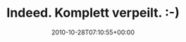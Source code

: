 ---
retweeted: false
source: <a href="http://termtter.org/" rel="nofollow">Termtter</a>
entities:
  hashtags: []
  symbols: []
  user_mentions:
  - name: Dennis Benkert
    screen_name: denderello
    indices:
    - '34'
    - '45'
    id_str: '15345061'
    id: '15345061'
  urls: []
display_text_range:
- '0'
- '90'
favorite_count: '0'
id_str: '28966288608'
truncated: false
retweet_count: '0'
id: '28966288608'
created_at: Thu Oct 28 07:10:55 +0000 2010
favorited: false
full_text: 'Indeed. Komplett verpeilt. :-) RT [@denderello](https://twitter.com/denderello):
  Da war wohl "Morgen Blindheit" im Spiel. :)'
lang: de
tags:
- pesos:twitter
date: '2010-10-28T07:10:55+00:00'
src: https://twitter.com/bascht/status/28966288608
original_url: https://twitter.com/bascht/status/28966288608
type: twitter_tweet
text: 'Indeed. Komplett verpeilt. :-) RT [@denderello](https://twitter.com/denderello):
  Da war wohl "Morgen Blindheit" im Spiel. :)'
title: 'Indeed. Komplett verpeilt. :-) '

---
